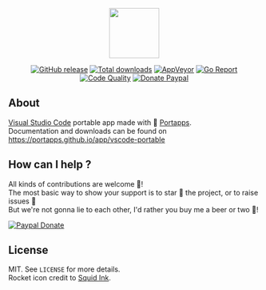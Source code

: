 <p align="center"><a href="https://portapps.github.io/app/vscode-portable" target="_blank"><img width="100" src="https://github.com/portapps/vscode-portable/blob/master/res/papp.png"></a></p>

<p align="center">
  <a href="https://portapps.github.io/app/vscode-portable/#download"><img src="https://img.shields.io/github/release/portapps/vscode-portable.svg?style=flat-square" alt="GitHub release"></a>
  <a href="https://portapps.github.io/app/vscode-portable/#download"><img src="https://img.shields.io/github/downloads/portapps/vscode-portable/total.svg?style=flat-square" alt="Total downloads"></a>
  <a href="https://ci.appveyor.com/project/portapps/vscode-portable"><img src="https://img.shields.io/appveyor/ci/portapps/vscode-portable.svg?style=flat-square" alt="AppVeyor"></a>
  <a href="https://goreportcard.com/report/github.com/portapps/vscode-portable"><img src="https://goreportcard.com/badge/github.com/portapps/vscode-portable?style=flat-square" alt="Go Report"></a>
  <a href="https://www.codacy.com/app/portapps/vscode-portable"><img src="https://img.shields.io/codacy/grade/0f8383fe240048b49444000867f6e7cd.svg?style=flat-square" alt="Code Quality"></a>
  <a href="https://www.paypal.com/cgi-bin/webscr?cmd=_s-xclick&hosted_button_id=WQD7AQGPDEPSG"><img src="https://img.shields.io/badge/donate-paypal-7057ff.svg?style=flat-square" alt="Donate Paypal"></a>
</p>

## About

[Visual Studio Code](https://code.visualstudio.com) portable app made with 🚀 [Portapps](https://portapps.github.io).<br />
Documentation and downloads can be found on https://portapps.github.io/app/vscode-portable

## How can I help ?

All kinds of contributions are welcome :raised_hands:!<br />
The most basic way to show your support is to star :star2: the project, or to raise issues :speech_balloon:<br />
But we're not gonna lie to each other, I'd rather you buy me a beer or two :beers:!

[![Paypal Donate](https://portapps.github.io/img/paypal-donate.png)](https://www.paypal.com/cgi-bin/webscr?cmd=_s-xclick&hosted_button_id=WQD7AQGPDEPSG)

## License

MIT. See `LICENSE` for more details.<br />
Rocket icon credit to [Squid Ink](http://thesquid.ink).
